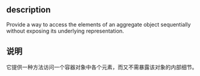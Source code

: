 ## description
Provide a way to access the elements of an aggregate object sequentially without exposing its underlying representation.

## 说明
它提供一种方法访问一个容器对象中各个元素，而又不需暴露该对象的内部细节。
